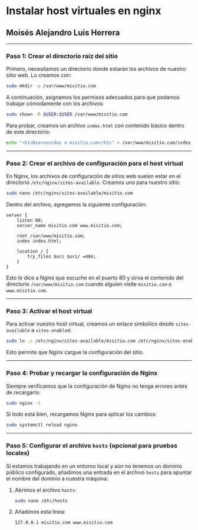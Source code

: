# Instalar host virtuales en nginx
## Moisés Alejandro Luis Herrera
---

### Paso 1: Crear el directorio raíz del sitio
Primero, necesitamos un directorio donde estarán los archivos de nuestro sitio web. Lo creamos con:

```bash
sudo mkdir -p /var/www/misitio.com
```

A continuación, asignamos los permisos adecuados para que podamos trabajar cómodamente con los archivos:

```bash
sudo chown -R $USER:$USER /var/www/misitio.com
```

Para probar, creamos un archivo `index.html` con contenido básico dentro de este directorio:

```bash
echo "<h1>Bienvenidos a misitio.com</h1>" > /var/www/misitio.com/index.html
```

---

### Paso 2: Crear el archivo de configuración para el host virtual
En Nginx, los archivos de configuración de sitios web suelen estar en el directorio `/etc/nginx/sites-available`. Creamos uno para nuestro sitio:

```bash
sudo nano /etc/nginx/sites-available/misitio.com
```

Dentro del archivo, agregamos la siguiente configuración:

```nginx
server {
    listen 80;
    server_name misitio.com www.misitio.com;

    root /var/www/misitio.com;
    index index.html;

    location / {
        try_files $uri $uri/ =404;
    }
}
```

Esto le dice a Nginx que escuche en el puerto 80 y sirva el contenido del directorio `/var/www/misitio.com` cuando alguien visite `misitio.com` o `www.misitio.com`.

---

### Paso 3: Activar el host virtual
Para activar nuestro host virtual, creamos un enlace simbólico desde `sites-available` a `sites-enabled`:

```bash
sudo ln -s /etc/nginx/sites-available/misitio.com /etc/nginx/sites-enabled/
```

Esto permite que Nginx cargue la configuración del sitio.

---

### Paso 4: Probar y recargar la configuración de Nginx
Siempre verificamos que la configuración de Nginx no tenga errores antes de recargarlo:

```bash
sudo nginx -t
```

Si todo está bien, recargamos Nginx para aplicar los cambios:

```bash
sudo systemctl reload nginx
```

---

### Paso 5: Configurar el archivo `hosts` (opcional para pruebas locales)
Si estamos trabajando en un entorno local y aún no tenemos un dominio público configurado, añadimos una entrada en el archivo `hosts` para apuntar el nombre del dominio a nuestra máquina:

1. Abrimos el archivo `hosts`:
   ```bash
   sudo nano /etc/hosts
   ```

2. Añadimos esta línea:
   ```
   127.0.0.1 misitio.com www.misitio.com
   ```